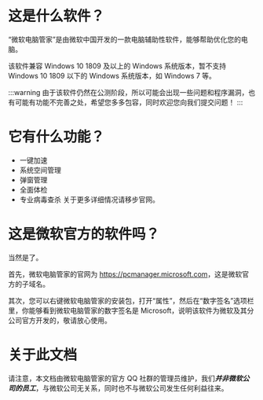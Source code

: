 # 这是什么软件？
“微软电脑管家”是由微软中国开发的一款电脑辅助性软件，能够帮助优化您的电脑。  
  
该软件兼容 Windows 10 1809 及以上的 Windows 系统版本，暂不支持 Windows 10 1809 以下的 Windows 系统版本，如 Windows 7 等。  

:::warning
由于该软件仍然在公测阶段，所以可能会出现一些问题和程序漏洞，也有可能有功能不完善之处，希望您多多包容，同时欢迎您向我们提交问题！
:::

# 它有什么功能？
* 一键加速
* 系统空间管理
* 弹窗管理
* 全面体检
* 专业病毒查杀
关于更多详细情况请移步官网。

# 这是微软官方的软件吗？
当然是了。  
  
首先，微软电脑管家的官网为 <https://pcmanager.microsoft.com>，这是微软官方的子域名。  
  
其次，您可以右键微软电脑管家的安装包，打开“属性”，然后在“数字签名”选项栏里，你能够看到微软电脑管家的数字签名是 Microsoft，说明该软件为微软及其分公司官方开发的，敬请放心使用。  

# 关于此文档
请注意，本文档由微软电脑管家的官方 QQ 社群的管理员维护，我们***并非微软公司的员工***，与微软公司无关系，同时也不与微软公司发生任何利益往来。
